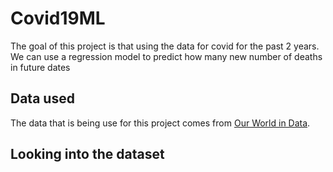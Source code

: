 # Covid19ML

The goal of this project is that using the data for covid for the past 2 years. We can use a regression model to predict how many new number of deaths in future dates

## Data used
The data that is being use for this project comes from [Our World in Data](https://github.com/owid/covid-19-data/tree/master/public/data).

## Looking into the dataset

